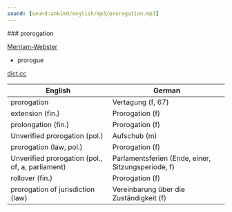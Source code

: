 ```yaml
---
sound: [sound:ankimd/english/mp3/prorogation.mp3]
---
```


\### prorogation

[Merriam-Webster](https://www.merriam-webster.com/dictionary/prorogation)

- prorogue

[dict.cc](https://www.dict.cc/prorogation)

| English        | German       |
| -------------- | ------------ |
| prorogation | Vertagung (f, 67) |
| extension (fin.) | Prorogation (f) |
| prolongation (fin.) | Prorogation (f) |
| Unverified prorogation (pol.) | Aufschub (m) |
| prorogation (law, pol.) | Prorogation (f) |
| Unverified prorogation (pol., of, a, parliament) | Parlamentsferien (Ende, einer, Sitzungsperiode, f) |
| rollover (fin.) | Prorogation (f) |
| prorogation of jurisdiction (law) | Vereinbarung über die Zuständigkeit (f) |
